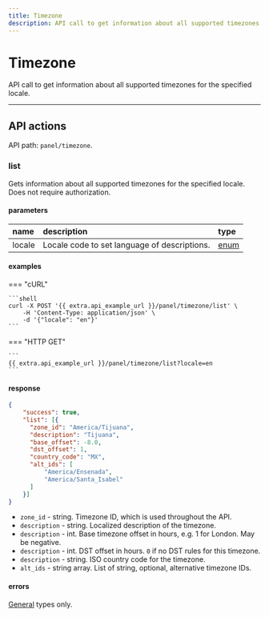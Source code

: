 ```yaml
---
title: Timezone
description: API call to get information about all supported timezones for the specified locale.
---
```


# Timezone

API call to get information about all supported timezones for the specified locale.

***

## API actions

API path: `panel/timezone`.

### list

Gets information about all supported timezones for the specified locale. Does not require authorization.

#### parameters

| name | description | type|
| :------ | :------ | :----- |
| locale | Locale code to set language of descriptions. | [enum](../../backend-api/getting-started.md#data-types) |

#### examples

=== "cURL"

    ```shell
    curl -X POST '{{ extra.api_example_url }}/panel/timezone/list' \
        -H 'Content-Type: application/json' \ 
        -d '{"locale": "en"}'
    ```

=== "HTTP GET"

    ```
    {{ extra.api_example_url }}/panel/timezone/list?locale=en
    ```

#### response

```json
{
    "success": true,
    "list": [{
      "zone_id": "America/Tijuana",
      "description": "Tijuana",
      "base_offset": -8.0,
      "dst_offset": 1,
      "country_code": "MX",
      "alt_ids": [
          "America/Ensenada",
          "America/Santa_Isabel"
      ]
    }]
}
```

* `zone_id` - string. Timezone ID, which is used throughout the API.
* `description` - string. Localized description of the timezone.
* `description` - int. Base timezone offset in hours, e.g. 1 for London. May be negative.
* `description` - int. DST offset in hours. `0` if no DST rules for this timezone.
* `description` - string. ISO country code for the timezone.
* `alt_ids` - string array. List of string, optional, alternative timezone IDs.

#### errors

[General](../../backend-api/getting-started.md#error-codes) types only.
